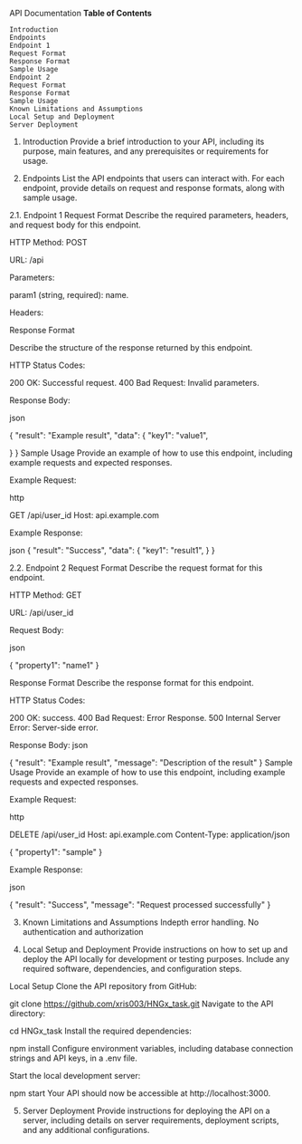 API Documentation
**Table of Contents**

    Introduction
    Endpoints
    Endpoint 1
    Request Format
    Response Format
    Sample Usage
    Endpoint 2
    Request Format
    Response Format
    Sample Usage
    Known Limitations and Assumptions
    Local Setup and Deployment
    Server Deployment

1. Introduction
   Provide a brief introduction to your API, including its purpose, main features, and any prerequisites or requirements for usage.

2. Endpoints
   List the API endpoints that users can interact with. For each endpoint, provide details on request and response formats, along with sample usage.

2.1. Endpoint 1
Request Format
Describe the required parameters, headers, and request body for this endpoint.

HTTP Method: POST

URL: /api

Parameters:

param1 (string, required): name.

Headers:

Response Format

Describe the structure of the response returned by this endpoint.

HTTP Status Codes:

200 OK: Successful request.
400 Bad Request: Invalid parameters.

Response Body:

json

{
"result": "Example result",
"data": {
"key1": "value1",

}
}
Sample Usage
Provide an example of how to use this endpoint, including example requests and expected responses.

Example Request:

http

GET /api/user_id
Host: api.example.com

Example Response:

json
{
"result": "Success",
"data": {
"key1": "result1",
}
}

2.2. Endpoint 2
Request Format
Describe the request format for this endpoint.

HTTP Method: GET

URL: /api/user_id

Request Body:

json

{
"property1": "name1"
}

Response Format
Describe the response format for this endpoint.

HTTP Status Codes:

200 OK: success.
400 Bad Request: Error Response.
500 Internal Server Error: Server-side error.

Response Body:
json

{
"result": "Example result",
"message": "Description of the result"
}
Sample Usage
Provide an example of how to use this endpoint, including example requests and expected responses.

Example Request:

http

DELETE /api/user_id
Host: api.example.com
Content-Type: application/json

{
"property1": "sample"
}

Example Response:

json

{
"result": "Success",
"message": "Request processed successfully"
}

3. Known Limitations and Assumptions
   Indepth error handling.
   No authentication and authorization

4. Local Setup and Deployment
   Provide instructions on how to set up and deploy the API locally for development or testing purposes. Include any required software, dependencies, and configuration steps.

Local Setup
Clone the API repository from GitHub:

git clone https://github.com/xris003/HNGx_task.git
Navigate to the API directory:

cd HNGx_task
Install the required dependencies:

npm install
Configure environment variables, including database connection strings and API keys, in a .env file.

Start the local development server:

npm start
Your API should now be accessible at http://localhost:3000.

5. Server Deployment
   Provide instructions for deploying the API on a server, including details on server requirements, deployment scripts, and any additional configurations.
